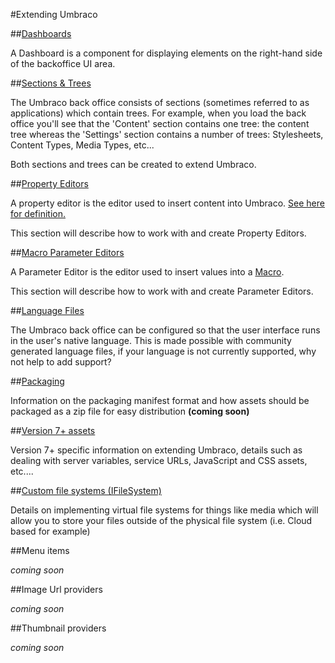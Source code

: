 #Extending Umbraco

##[Dashboards](Dashboards/index.md)

A Dashboard is a component for displaying elements on the right-hand side of the backoffice UI area.

##[Sections & Trees](Section-Trees/index.md)

The Umbraco back office consists of sections (sometimes referred to as applications) which contain trees. For example, when you load the back office you'll see that the 'Content' section contains one tree: the content tree whereas the 'Settings' section contains a number of trees: Stylesheets, Content Types, Media Types, etc...

Both sections and trees can be created to extend Umbraco.

##[Property Editors](Property-Editors/index.md)

A property editor is the editor used to insert content into Umbraco. [See here for definition.](../using-umbraco/backoffice-overview/property-editors/index.md)

This section will describe how to work with and create Property Editors.

##[Macro Parameter Editors](Macro-Parameter-Editors/index.md)

A Parameter Editor is the editor used to insert values into a [Macro](../reference/templating/macros/index.md).

This section will describe how to work with and create Parameter Editors.

##[Language Files](Language-Files/index.md)

The Umbraco back office can be configured so that the user interface runs in the user's native language. This is made possible with community generated language files, if your language is not currently supported, why not help to add support?

##[Packaging](Packaging/index.md)

Information on the packaging manifest format and how assets should be packaged as a zip file for easy distribution
**(coming soon)**

##[Version 7+ assets](version7-assets.md)

Version 7+ specific information on extending Umbraco, details such as dealing with server variables, service URLs, JavaScript and CSS assets, etc....

##[Custom file systems (IFileSystem)](Custom-File-Systems.md)

Details on implementing virtual file systems for things like media which will allow you to store your files outside of the physical file system (i.e. Cloud based for example)

##Menu items

*coming soon*

##Image Url providers

*coming soon*

##Thumbnail providers

*coming soon*
